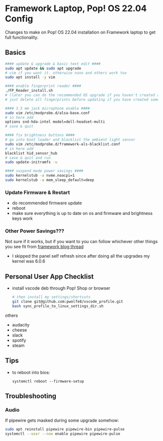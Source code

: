# Framework Laptop, Pop! OS 22.04 Config

Changes to make on Pop! OS 22.04 installation on Framework laptop to get full functionality.


## Basics

```bash
#### update & upgrade & basic text edit ####
sudo apt update && sudo apt upgrade
# vim if you want it. otherwise nano and others work too
sudo apt install -y vim

#### enable fingerprint reader ####
./FP_Reader_install.sh
# (later you can do the recommended OS upgrade if you haven't created any fingerprints.
# just delete all fingerprints before updating if you have created some)

#### 3.5 mm jack microphone enable ####
sudo vim /etc/modprobe.d/alsa-base.conf
# in here add
options snd-hda-intel model=dell-headset-multi
# save & quit

#### fix brightness buttons ####
# go into boot loader and blacklist the ambient light sensor
sudo vim /etc/modprobe.d/framework-als-blacklist.conf
# in here add 
blacklist hid_sensor_hub
# save & quit and run
sudo update-initramfs -u

#### suspend mode power savings ####
sudo kernelstub -a nvme.noacpi=1
sudo kernelstub -a mem_sleep_default=deep
```

### Update Firmware & Restart

- do recommended firmware update
- reboot
- make sure everything is up to date on os and firmware and brightness keys work

### Other Power Savings???
Not sure if it works, but if you want to you can follow whichever other things you see fit from [framework blog thread](<https://community.frame.work/t/linux-battery-life-tuning/6665>) 
- I skipped the panel self refresh since after doing all the upgrades my kernel was 6.0.6


## Personal User App Checklist

- install vscode deb through Pop! Shop or browser
  ```bash
  # then install my settings/shortcuts
  git clone git@github.com:pwolfe8/vscode_profile.git
  bash sync_profile_to_linux_settings_dir.sh
  ```
others
- audacity
- cheese
- slack 
- spotify
- steam

## Tips

- to reboot into bios:
    ```
    systemctl reboot --firmware-setup
    ```

## Troubleshooting

### Audio

If pipewire gets masked during some upgrade somehow:
```bash
sudo apt reinstall pipewire pipewire-bin pipewire-pulse
systemctl --user --now enable pipewire pipewire-pulse
```





